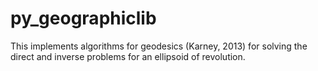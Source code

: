 # py_geographiclib
This implements algorithms for geodesics (Karney, 2013) for solving the direct and inverse problems for an ellipsoid of revolution.
